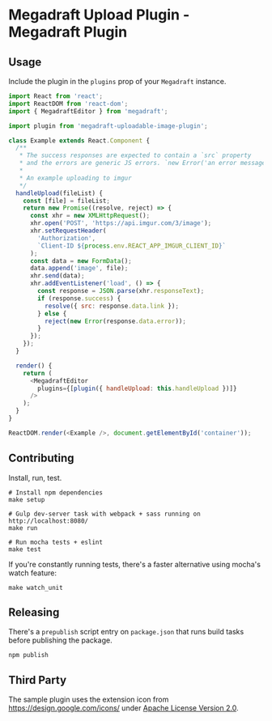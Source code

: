# Megadraft Upload Plugin - Megadraft Plugin

## Usage

Include the plugin in the `plugins` prop of your `Megadraft` instance.

```js
import React from 'react';
import ReactDOM from 'react-dom';
import { MegadraftEditor } from 'megadraft';

import plugin from 'megadraft-uploadable-image-plugin';

class Example extends React.Component {
  /**
   * The success responses are expected to contain a `src` property
   * and the errors are generic JS errors. `new Error('an error message')`
   *
   * An example uploading to imgur
   */
  handleUpload(fileList) {
    const [file] = fileList;
    return new Promise((resolve, reject) => {
      const xhr = new XMLHttpRequest();
      xhr.open('POST', 'https://api.imgur.com/3/image');
      xhr.setRequestHeader(
        'Authorization',
        `Client-ID ${process.env.REACT_APP_IMGUR_CLIENT_ID}`
      );
      const data = new FormData();
      data.append('image', file);
      xhr.send(data);
      xhr.addEventListener('load', () => {
        const response = JSON.parse(xhr.responseText);
        if (response.success) {
          resolve({ src: response.data.link });
        } else {
          reject(new Error(response.data.error));
        }
      });
    });
  }

  render() {
    return (
      <MegadraftEditor
        plugins={[plugin({ handleUpload: this.handleUpload })]}
      />
    );
  }
}

ReactDOM.render(<Example />, document.getElementById('container'));
```

## Contributing

Install, run, test.

```
# Install npm dependencies
make setup

# Gulp dev-server task with webpack + sass running on http://localhost:8080/
make run

# Run mocha tests + eslint
make test
```

If you're constantly running tests, there's a faster alternative using mocha's
watch feature:

```
make watch_unit
```

## Releasing

There's a `prepublish` script entry on `package.json` that runs build tasks
before publishing the package.

```
npm publish
```

## Third Party

The sample plugin uses the extension icon from https://design.google.com/icons/
under [Apache License Version 2.0](http://www.apache.org/licenses/LICENSE-2.0).
